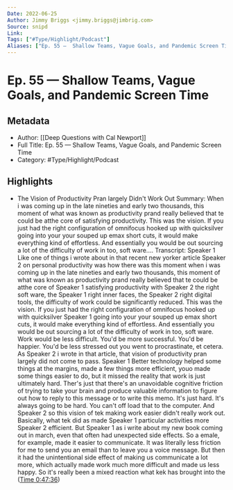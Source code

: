 ```yaml
---
Date: 2022-06-25
Author: Jimmy Briggs <jimmy.briggs@jimbrig.com>
Source: snipd
Link: 
Tags: ["#Type/Highlight/Podcast"]
Aliases: ["Ep. 55 —  Shallow Teams, Vague Goals, and Pandemic Screen Time", "Ep. 55 —  Shallow Teams, Vague Goals, and Pandemic Screen Time"]
---
```

# Ep. 55 —  Shallow Teams, Vague Goals, and Pandemic Screen Time

## Metadata
- Author: [[Deep Questions with Cal Newport]]
- Full Title: Ep. 55 —  Shallow Teams, Vague Goals, and Pandemic Screen Time
- Category: #Type/Highlight/Podcast

## Highlights
- The Vision of Productivity Pran largely Didn't Work Out
  Summary:
  When i was coming up in the late nineties and early two thousands, this moment of what was known as productivity prand really believed that te could be atthe core of satisfying productivity. This was the vision. If you just had the right configuration of omnifocus hooked up with quicksilver going into your your souped up emax short cuts, it would make everything kind of effortless. And essentially you would be out sourcing a lot of the difficulty of work in too, soft ware....
  Transcript:
  Speaker 1
  Like one of things i wrote about in that recent new yorker article
  Speaker 2
  on personal productivity was how there was this moment when i was coming up in the late nineties and early two thousands, this moment of what was known as productivity prand really believed that te could be atthe core of
  Speaker 1
  satisfying productivity with
  Speaker 2
  the right soft ware, the
  Speaker 1
  right inner faces, the
  Speaker 2
  right digital tools, the difficulty of work could be significantly reduced. This was the vision. If you just had the right configuration of omnifocus hooked up with quicksilver
  Speaker 1
  going into your your souped up emax short cuts, it would make everything kind of effortless. And essentially you would be out sourcing a lot of the difficulty of work in too, soft ware. Work would be less difficult. You'd be more successful. You'd be happier. You'd be less stressed out you went to procrastinate, et cetera. As
  Speaker 2
  i wrote in that article, that vision of productivity pran largely did not come to pass.
  Speaker 1
  Better technology helped some things at the margins, made a few things more efficient, youo made some things easier to do, but it missed the reality that work is just ultimately hard. Ther's just that there's an unavoidable cognitive friction of trying to take your brain and produce valuable information to figure out how to reply to this message or to write this memo. It's just hard. It's always going to be hard. You can't off load that to the computer. And
  Speaker 2
  so this vision of tek making work easier didn't really work out. Basically, what tek did as made
  Speaker 1
  particular activities more
  Speaker 2
  efficient. But
  Speaker 1
  as i write about my new book coming out in march, even that often had unexpected side effects. So a emale, for example, made it easier to communicate. It was literally less friction for me to send you an email than to leave you a voice message. But then it had the unintentional side effect of making us communicate a lot more, which actually made work much more difficult and made us less happy. So it's really been a mixed reaction what kek has brought into the ([Time 0:47:36](https://share.snipd.com/snip/772d0989-c5dd-4bbb-a3d7-3a7f97bf3bbf))

